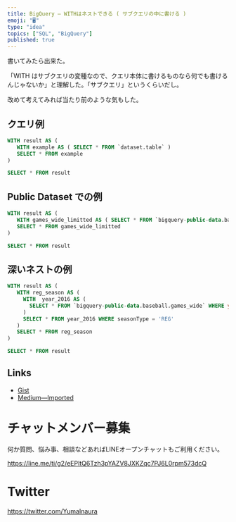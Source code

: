 ```yaml
---
title: BigQuery — WITHはネストできる ( サブクエリの中に書ける )
emoji: "🖥"
type: "idea"
topics: ["SQL", "BigQuery"]
published: true
---
```


書いてみたら出来た。

「WITH はサブクエリの変種なので、クエリ本体に書けるものなら何でも書けるんじゃないか」と理解した。「サブクエリ」というくらいだし。


改めて考えてみれば当たり前のような気もした。

## クエリ例

```sql
WITH result AS (
   WITH example AS ( SELECT * FROM `dataset.table` )
   SELECT * FROM example
)

SELECT * FROM result
```

## Public Dataset での例


```sql
WITH result AS (
   WITH games_wide_limitted AS ( SELECT * FROM `bigquery-public-data.baseball.games_wide` LIMIT 100 )
   SELECT * FROM games_wide_limitted
)

SELECT * FROM result
```

## 深いネストの例

```sql
WITH result AS (
   WITH reg_season AS (
     WITH  year_2016 AS (
       SELECT * FROM `bigquery-public-data.baseball.games_wide` WHERE year = 2016
     )
     SELECT * FROM year_2016 WHERE seasonType = 'REG'
   )
   SELECT * FROM reg_season
)

SELECT * FROM result
```

## Links

- [Gist](https://gist.github.com/YumaInaura/7f91a915d53bf4a63708a5605d4e1404)
- [Medium—Imported](https://medium.com/supersonic-generation/bigquery-with-clause-in-subquery-6d59a7474827)









<!-- Update From Qiita API -->

# チャットメンバー募集


何か質問、悩み事、相談などあればLINEオープンチャットもご利用ください。

https://line.me/ti/g2/eEPltQ6Tzh3pYAZV8JXKZqc7PJ6L0rpm573dcQ





# Twitter


https://twitter.com/YumaInaura


<!-- Update From Qiita API -->


